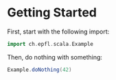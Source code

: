 # Getting Started

First, start with the following import:

```scala
import ch.epfl.scala.Example
```

Then, do nothing with something:

```scala
Example.doNothing(42)
```

